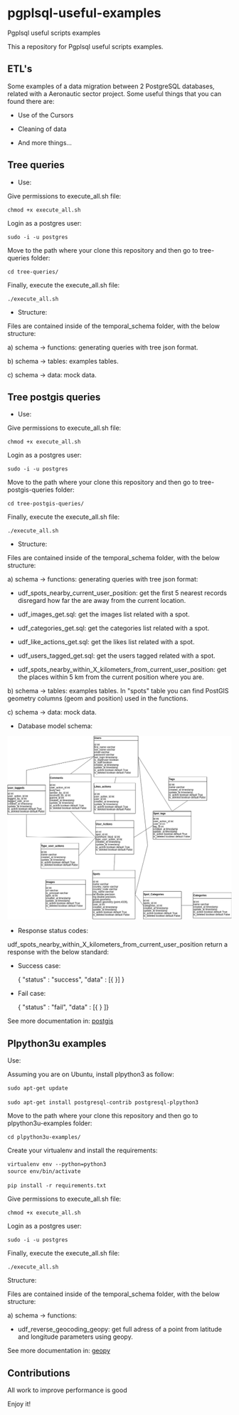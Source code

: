# pgplsql-useful-examples
Pgplsql useful scripts examples

This a repository for Pgplsql useful scripts examples.

## ETL's

Some examples of a data migration between 2 PostgreSQL databases, related with a Aeronautic sector project. Some useful things that you can found there are:

- Use of the Cursors

- Cleaning of data

- And more things...

## Tree queries

* Use:

Give permissions to execute_all.sh file:

	chmod +x execute_all.sh

Login as a postgres user:

	sudo -i -u postgres

Move to the path where your clone this repository and then go to tree-queries folder:

	cd tree-queries/

Finally, execute the execute_all.sh file:

	./execute_all.sh

* Structure:

Files are contained inside of the temporal_schema folder, with the below structure:

a) schema -> functions: generating queries with tree json format.

b) schema -> tables: examples tables.

c) schema -> data: mock data.

## Tree postgis queries

* Use:

Give permissions to execute_all.sh file:

	chmod +x execute_all.sh

Login as a postgres user:

	sudo -i -u postgres

Move to the path where your clone this repository and then go to tree-postgis-queries folder:

	cd tree-postgis-queries/

Finally, execute the execute_all.sh file:

	./execute_all.sh

* Structure:

Files are contained inside of the temporal_schema folder, with the below structure:

a) schema -> functions: generating queries with tree json format:

- udf_spots_nearby_current_user_position: get the first 5 nearest records disregard how far the are away from the current location.

- udf_images_get.sql: get the images list related with a spot.

- udf_categories_get.sql: get the categories list related with a spot.

- udf_like_actions_get.sql: get the likes list related with a spot.

- udf_users_tagged_get.sql: get the users tagged related with a spot.

- udf_spots_nearby_within_X_kilometers_from_current_user_position: get the places within 5 km from the current position where you are.

b) schema -> tables: examples tables. In "spots" table you can find PostGIS geometry columns (geom and position) used in the functions.

c) schema -> data: mock data.

* Database model schema:

![](https://github.com/LegolasVzla/pgplsql-useful-examples/blob/master/tree-postgis-queries/images/tree_postgis_queries_db_model.png "Database_model_schema")

* Response status codes:

udf_spots_nearby_within_X_kilometers_from_current_user_position return a response with the below standard:

- Success case:

	{ "status" : "success", "data" : [{ }] }

- Fail case:

	{ "status" : "fail", "data" : [{ } ]}

See more documentation in: [postgis](http://postgis.net/documentation/)

## Plpython3u examples

Use:

Assuming you are on Ubuntu, install plpython3 as follow:

	sudo apt-get update

	sudo apt-get install postgresql-contrib postgresql-plpython3

Move to the path where your clone this repository and then go to plpython3u-examples folder:

	cd plpython3u-examples/

Create your virtualenv and install the requirements:

	virtualenv env --python=python3
	source env/bin/activate

	pip install -r requirements.txt

Give permissions to execute_all.sh file:

	chmod +x execute_all.sh

Login as a postgres user:

	sudo -i -u postgres

Finally, execute the execute_all.sh file:

	./execute_all.sh

Structure:

Files are contained inside of the temporal_schema folder, with the below structure:

a) schema -> functions:

- udf_reverse_geocoding_geopy: get full adress of a point from latitude and longitude parameters using geopy.

See more documentation in: [geopy](https://github.com/geopy/geopy)

Contributions
-----------------------

All work to improve performance is good

Enjoy it!
